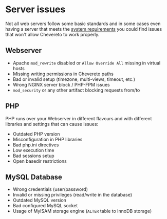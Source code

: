 # Server issues

Not all web servers follow some basic standards and in some cases even having a server that meets the [system requirements](../system/requirements.md) you could find issues that won't allow Chevereto to work properly.

## Webserver

- Apache `mod_rewrite` disabled or `Allow Override All` missing in virtual hosts
- Missing writing permissions in Chevereto paths
- Bad or invalid setup (timezone, multi-views, timeout, etc.)
- Wrong NGINX server block / PHP-FPM issues
- `mod_security` or any other artifact blocking requests from/to

## PHP

PHP runs over your Webserver in different flavours and with different libraries and settings that can cause issues:

- Outdated PHP version
- Misconfiguration in PHP libraries
- Bad php.ini directives
- Low execution time
- Bad sessions setup
- Open basedir restrictions

## MySQL Database

- Wrong credentials (user/password)
- Invalid or missing privileges (read/write in the database)
- Outdated MySQL version
- Bad configured MySQL socket
- Usage of MyISAM storage engine (`ALTER` table to InnoDB storage)
